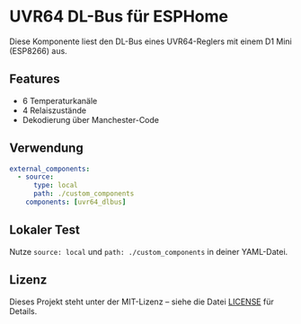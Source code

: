 # UVR64 DL-Bus für ESPHome

Diese Komponente liest den DL-Bus eines UVR64-Reglers mit einem D1 Mini (ESP8266) aus.

## Features

- 6 Temperaturkanäle
- 4 Relaiszustände
- Dekodierung über Manchester-Code

## Verwendung

```yaml
external_components:
  - source:
      type: local
      path: ./custom_components
    components: [uvr64_dlbus]
```

## Lokaler Test

Nutze `source: local` und `path: ./custom_components` in deiner YAML-Datei.

## Lizenz

Dieses Projekt steht unter der MIT-Lizenz – siehe die Datei [LICENSE](LICENSE) für Details.
